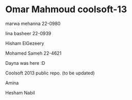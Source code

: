 Omar Mahmoud
coolsoft-13
===========
marwa mehanna 22-0980


lina basheer 22-0939

Hisham ElGezeery

Mohamed Sameh 22-4621

Dayna was here :D 


Coolsoft 2013 public repo. (to be updated)


Amina

Hesham Nabil

